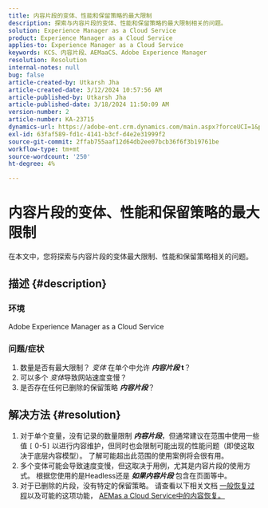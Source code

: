 ```yaml
---
title: 内容片段的变体、性能和保留策略的最大限制
description: 探索与内容片段的变体、性能和保留策略的最大限制相关的问题。
solution: Experience Manager as a Cloud Service
product: Experience Manager as a Cloud Service
applies-to: Experience Manager as a Cloud Service
keywords: KCS、内容片段、AEMaaCS、Adobe Experience Manager
resolution: Resolution
internal-notes: null
bug: false
article-created-by: Utkarsh Jha
article-created-date: 3/12/2024 10:57:56 AM
article-published-by: Utkarsh Jha
article-published-date: 3/18/2024 11:50:09 AM
version-number: 2
article-number: KA-23715
dynamics-url: https://adobe-ent.crm.dynamics.com/main.aspx?forceUCI=1&pagetype=entityrecord&etn=knowledgearticle&id=fcf6705a-5fe0-ee11-904d-6045bd0063aa
exl-id: 63faf589-fd1c-4141-b3cf-d4e2e31999f2
source-git-commit: 2ffab755aaf12d64db2ee07bcb36f6f3b19761be
workflow-type: tm+mt
source-wordcount: '250'
ht-degree: 4%

---
```


# 内容片段的变体、性能和保留策略的最大限制


在本文中，您将探索与内容片段的变体最大限制、性能和保留策略相关的问题。

## 描述 {#description}


### 环境

Adobe Experience Manager as a Cloud Service

### 问题/症状

1. 数量是否有最大限制？ *变体* 在单个中允许 <b>*内容片段* t</b>？
2. 可以多个 *变体*&#x200B;导致网站速度变慢？
3. 是否存在任何已删除的保留策略 <b>*内容片段</b>*？



## 解决方法 {#resolution}


1. 对于单个变量，没有记录的数量限制 <b>*内容片段</b>*，但通常建议在范围中使用一些值 `[` 0-5`]`  以进行内容维护，但同时也会限制可能出现的性能问题（即使这取决于底层内容模型）。 了解可能超出此范围的使用案例将会很有用。
2. 多个变体可能会导致速度变慢，但这取决于用例，尤其是内容片段的使用方式。 根据您使用的是Headless还是 <b>*如果内容片段</b>* 包含在页面等中。
3. 对于已删除的片段，没有特定的保留策略。 请查看以下相关文档 [一般恢复过程](https://experienceleague.adobe.com/docs/experience-cloud-kcs/kbarticles/KA-23505.html?lang=en)以及可能的这项功能， [AEMas a Cloud Service中的内容恢复。](https://experienceleague.adobe.com/docs/experience-manager-cloud-service/content/operations/restore.html?lang=zh-Hans)
